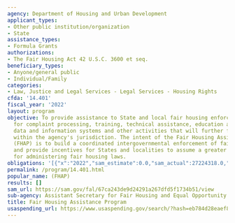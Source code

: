 ```yaml
---
agency: Department of Housing and Urban Development
applicant_types:
- Other public institution/organization
- State
assistance_types:
- Formula Grants
authorizations:
- The Fair Housing Act 42 U.S.C. 3600 et seq.
beneficiary_types:
- Anyone/general public
- Individual/Family
categories:
- Law, Justice and Legal Services - Legal Services - Housing Rights
cfda: '14.401'
fiscal_year: '2022'
layout: program
objective: To provide assistance to State and local fair housing enforcement agencies
  for complaint processing, training, technical assistance, education and outreach,
  data and information systems and other activities that will further fair housing
  within the agency's jurisdiction. The intent of the Fair Housing Assistance Program
  (FHAP) is to build a coordinated intergovernmental enforcement of fair housing laws
  and provide incentives for States and localities to assume a greater share of responsibility
  for administering fair housing laws.
obligations: '[{"x":"2022","sam_estimate":0.0,"sam_actual":27224318.0,"usa_spending_actual":26895748.75},{"x":"2023","sam_estimate":29633294.0,"sam_actual":0.0,"usa_spending_actual":735363.49},{"x":"2024","sam_estimate":27500000.0,"sam_actual":0.0,"usa_spending_actual":0.0}]'
permalink: /program/14.401.html
popular_name: (FHAP)
results: []
sam_url: https://sam.gov/fal/67ca243de9d24291a267dfd5f1734b51/view
sub-agency: Assistant Secretary for Fair Housing and Equal Opportunity
title: Fair Housing Assistance Program
usaspending_url: https://www.usaspending.gov/search/?hash=eb784d28eaef82159d1fc8b0214893bb
---
```

